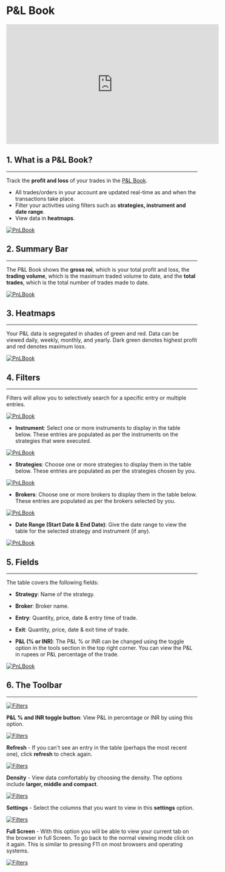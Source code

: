 # P&L Book

<iframe width="560" height="315" src="https://www.youtube.com/embed/DxOBhWKBNIE" frameborder="0" allow="accelerometer; autoplay; encrypted-media; gyroscope; picture-in-picture" allowfullscreen></iframe>

## 1. What is a P&L Book?
---

Track the **profit and loss** of your trades in the [P&L Book](https://app.algobulls.com/book/pl).

* All trades/orders in your account are updated real-time as and when the transactions take place.
* Filter your activities using filters such as **strategies, instrument and date range**.
* View data in **heatmaps**.

[![PnLBook](imgs/pnl.png "Click to Enlarge or Ctrl+Click to open in a new Tab")](imgs/pnl.png)

## 2. Summary Bar
---

The P&L Book shows the **gross roi**, which is your total profit and loss, the **trading volume**, which is the maximum traded volume to date, and the **total trades**, which is the total number of trades made to date.

[![PnLBook](imgs/pnl1.png "Click to Enlarge or Ctrl+Click to open in a new Tab")](imgs/pnl1.png)

## 3. Heatmaps
---

Your P&L data is segregated in shades of green and red. Data can be viewed daily, weekly, monthly, and yearly. Dark green denotes highest profit and red denotes maximum loss.

[![PnLBook](imgs/pnl2.png "Click to Enlarge or Ctrl+Click to open in a new Tab")](imgs/pnl2.png)

## 4. Filters
---

Filters will allow you to selectively search for a specific entry or multiple entries.

[![PnLBook](imgs/pnl3.png "Click to Enlarge or Ctrl+Click to open in a new Tab")](imgs/pnl3.png)

* **Instrument**: Select one or more instruments to display in the table below.
  These entries are populated as per the instruments on the strategies that were executed.

[![PnLBook](imgs/pnl4.png "Click to Enlarge or Ctrl+Click to open in a new Tab")](imgs/pnl4.png)

* **Strategies**: Choose one or more strategies to display them in the table below.
  These entries are populated as per the strategies chosen by you.

[![PnLBook](imgs/pnl5.png "Click to Enlarge or Ctrl+Click to open in a new Tab")](imgs/pnl5.png)

* **Brokers**: Choose one or more brokers to display them in the table below.
  These entries are populated as per the brokers selected by you.

[![PnLBook](imgs/pnl_broker_filter.png "Click to Enlarge or Ctrl+Click to open in a new Tab")](imgs/pnl_broker_filter.png)

* **Date Range (Start Date & End Date)**: Give the date range to view the table for the selected strategy and instrument (if any).

[![PnLBook](imgs/pnl6.png "Click to Enlarge or Ctrl+Click to open in a new Tab")](imgs/pnl6.png)

## 5. Fields
---

The table covers the following fields:

* **Strategy**: Name of the strategy.

* **Broker**: Broker name.

* **Entry**: Quantity, price, date & entry time of trade.

* **Exit**: Quantity, price, date & exit time of trade.

* **P&L (% or INR)**: The P&L % or INR can be changed using the toggle option in the tools section in the top right corner. You can view the P&L in rupees or P&L percentage of the trade.

[![PnLBook](imgs/pnl7.png "Click to Enlarge or Ctrl+Click to open in a new Tab")](imgs/pnl7.png)

## 6. The Toolbar
---

[![Filters](imgs/toolbar1_pnl.png "Click to Enlarge or Ctrl+Click to open in a new Tab")](imgs/pnl.png)

**P&L % and INR toggle button**: View P&L in percentage or INR by using this option.

[![Filters](imgs/toolbar2_pnl.png "Click to Enlarge or Ctrl+Click to open in a new Tab")](imgs/pnl.png)

**Refresh** - If you can't see an entry in the table (perhaps the most recent one), click **refresh** to check again.

[![Filters](imgs/toolbar3_pnl.png "Click to Enlarge or Ctrl+Click to open in a new Tab")](imgs/pnl.png)

**Density** - View data comfortably by choosing the density. The options include **larger, middle and compact**.

[![Filters](imgs/toolbar4_pnl.png "Click to Enlarge or Ctrl+Click to open in a new Tab")](imgs/pnl.png)

**Settings** - Select the columns that you want to view in this **settings** option.

[![Filters](imgs/toolbar5_pnl.png "Click to Enlarge or Ctrl+Click to open in a new Tab")](imgs/pnl.png)

**Full Screen** - With this option you will be able to view your current tab on the browser in full Screen. To go back to the normal viewing mode click on it again. This is similar to pressing F11 on most browsers and operating systems.

[![Filters](imgs/toolbar6_pnl.png "Click to Enlarge or Ctrl+Click to open in a new Tab")](imgs/pnl.png)

